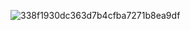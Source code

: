 



![338f1930dc363d7b4cfba7271b8ea9df](https://i.pinimg.com/564x/69/17/7f/69177f2d928d3be2c3b230634335a3b4.jpg)


